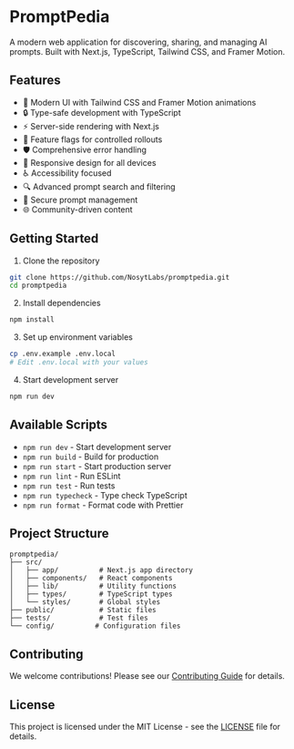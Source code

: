 # PromptPedia

A modern web application for discovering, sharing, and managing AI prompts. Built with Next.js, TypeScript, Tailwind CSS, and Framer Motion.

## Features

- 🎨 Modern UI with Tailwind CSS and Framer Motion animations
- 🔒 Type-safe development with TypeScript
- ⚡️ Server-side rendering with Next.js
- 🚀 Feature flags for controlled rollouts
- 🛡️ Comprehensive error handling
- 📱 Responsive design for all devices
- ♿️ Accessibility focused
- 🔍 Advanced prompt search and filtering
- 💾 Secure prompt management
- 🌐 Community-driven content

## Getting Started

1. Clone the repository
```bash
git clone https://github.com/NosytLabs/promptpedia.git
cd promptpedia
```

2. Install dependencies
```bash
npm install
```

3. Set up environment variables
```bash
cp .env.example .env.local
# Edit .env.local with your values
```

4. Start development server
```bash
npm run dev
```

## Available Scripts

- `npm run dev` - Start development server
- `npm run build` - Build for production
- `npm run start` - Start production server
- `npm run lint` - Run ESLint
- `npm run test` - Run tests
- `npm run typecheck` - Type check TypeScript
- `npm run format` - Format code with Prettier

## Project Structure

```
promptpedia/
├── src/
│   ├── app/          # Next.js app directory
│   ├── components/   # React components
│   ├── lib/          # Utility functions
│   ├── types/        # TypeScript types
│   └── styles/       # Global styles
├── public/           # Static files
├── tests/            # Test files
└── config/          # Configuration files
```

## Contributing

We welcome contributions! Please see our [Contributing Guide](CONTRIBUTING.md) for details.

## License

This project is licensed under the MIT License - see the [LICENSE](LICENSE) file for details.